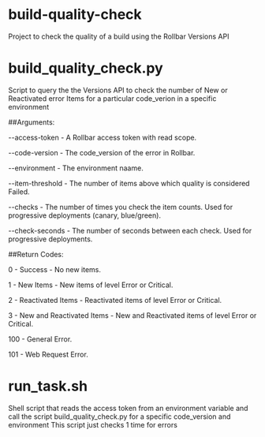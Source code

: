 # build-quality-check
Project to check the quality of a build using the Rollbar Versions API

# build_quality_check.py
Script to query the the Versions API to check the number of New or Reactivated error Items for a particular code_verion in a specific environment

##Arguments:

--access-token - A Rollbar access token with read scope. 

--code-version - The code_version of the error in Rollbar. 

--environment - The environment naame.  


--item-threshold - The number of items above which quality is considered Failed. 


--checks - The number of times you check the item counts. Used for progressive deployments (canary, blue/green).  

--check-seconds - The number of seconds between each check. Used for progressive deployments.  


##Return Codes:

0 - Success - No new items.  

1 - New Items - New items of level Error or Critical.  

2 - Reactivated Items - Reactivated items of level Error or Critical.  

3 - New and Reactivated Items - New and Reactivated items of level Error or Critical.  

100 - General Error.  

101 - Web Request Error.  


# run_task.sh
Shell script that reads the access token from an environment variable and call the script build_quality_check.py for a specific code_version and environment
This script just checks 1 time for errors
